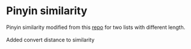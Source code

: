 # Pinyin similarity 

Pinyin similarity modified from this [repo](https://github.com/System-T/DimSim) for two lists with different length.
<br></br>
Added convert distance to similarity
